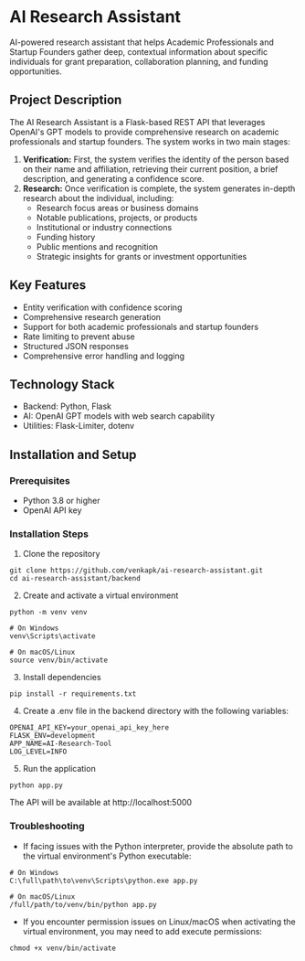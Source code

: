 # AI Research Assistant
AI-powered research assistant that helps Academic Professionals and Startup Founders gather deep, contextual information about specific individuals for grant preparation, collaboration planning, and funding opportunities.

## Project Description
The AI Research Assistant is a Flask-based REST API that leverages OpenAI's GPT models to provide comprehensive research on academic professionals and startup founders. The system works in two main stages:

1. **Verification:** First, the system verifies the identity of the person based on their name and affiliation, retrieving their current position, a brief description, and generating a confidence score.
2. **Research:** Once verification is complete, the system generates in-depth research about the individual, including:
    - Research focus areas or business domains
    - Notable publications, projects, or products
    - Institutional or industry connections
    - Funding history
    - Public mentions and recognition
    - Strategic insights for grants or investment opportunities

## Key Features
- Entity verification with confidence scoring
- Comprehensive research generation
- Support for both academic professionals and startup founders
- Rate limiting to prevent abuse
- Structured JSON responses
- Comprehensive error handling and logging

## Technology Stack
- Backend: Python, Flask
- AI: OpenAI GPT models with web search capability
- Utilities: Flask-Limiter, dotenv

## Installation and Setup
### Prerequisites
- Python 3.8 or higher
- OpenAI API key

### Installation Steps
1. Clone the repository
```
git clone https://github.com/venkapk/ai-research-assistant.git
cd ai-research-assistant/backend
```
2. Create and activate a virtual environment
```
python -m venv venv

# On Windows
venv\Scripts\activate

# On macOS/Linux
source venv/bin/activate
```
3. Install dependencies
```
pip install -r requirements.txt
```
4. Create a .env file in the backend directory with the following variables:
```
OPENAI_API_KEY=your_openai_api_key_here
FLASK_ENV=development
APP_NAME=AI-Research-Tool
LOG_LEVEL=INFO
```
5. Run the application
```
python app.py
```
The API will be available at http://localhost:5000

### Troubleshooting
- If facing issues with the Python interpreter, provide the absolute path to the virtual environment's Python executable:
```
# On Windows
C:\full\path\to\venv\Scripts\python.exe app.py

# On macOS/Linux
/full/path/to/venv/bin/python app.py
```
- If you encounter permission issues on Linux/macOS when activating the virtual environment, you may need to add execute permissions:
```
chmod +x venv/bin/activate
```
